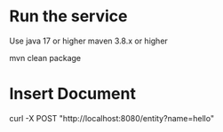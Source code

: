 # Run the service

Use java 17 or higher
maven 3.8.x or higher

mvn clean package

# Insert Document

curl -X POST "http://localhost:8080/entity?name=hello"
